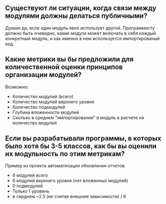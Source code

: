 ## Существуют ли ситуации, когда связи между модулями должны делаться публичными? 

Думаю да, если один модуль явно использует другой.
Программисту должно быть очевидно, какие модули может включать в себя каждый конкретный модуль, и как именно в нем используется импортированый код.

## Какие метрики вы бы предложили для количественной оценки принципов организации модулей? 

Возможно:

- Количество модулей (всего)
- Количество модулей верхнего уровня
- Количество подмодулей
- Глубина вложенности модулей
- Сколько в среднем "импортирования" в модуль в расчете на количество модулей

## Если вы разрабатывали программы, в которых было хотя бы 3-5 классов, как бы вы оценили их модульность по этим метрикам? 

Пример из проекта автоматизации обновления отчетов:

- 6 модулей всего
- 6 модулей верхнего уровня (нет вложенных модулей)
- 0 подмодулей
- Только 1 уровень
- в серднем ~2.5 (не считая внешние зависимости) / 6
